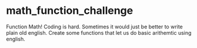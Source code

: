 # math_function_challenge

  Function Math!
    Coding is hard. Sometimes it would just be better to write plain old
    english. Create some functions that let us do basic arithemtic
    using english.